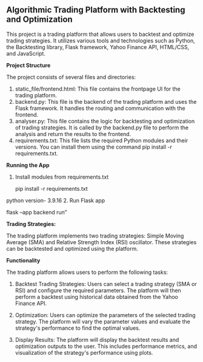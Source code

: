 ## Algorithmic Trading Platform with Backtesting and Optimization

This project is a trading platform that allows users to backtest and optimize trading strategies. It utilizes various tools and technologies such as Python, the Backtesting library, Flask framework, Yahoo Finance API, HTML/CSS, and JavaScript.


**Project Structure**

The project consists of several files and directories:

1. static_file/frontend.html: This file contains the frontpage UI for the trading platform.
2. backend.py: This file is the backend of the trading platform and uses the Flask framework. It handles the routing and communication with the frontend.
3. analyser.py: This file contains the logic for backtesting and optimization of trading strategies. It is called by the backend.py file to perform the analysis and return the results to      the frontend.
4. requirements.txt: This file lists the required Python modules and their versions. You can install them using the command pip install -r requirements.txt.


**Running the App**

1. Install modules from requirements.txt

	pip install -r requirements.txt
	
python version- 3.9.16
2. Run Flask app

   flask –app backend run”
   
   
**Trading Strategies:**

The trading platform implements two trading strategies: Simple Moving Average (SMA) and Relative Strength Index (RSI) oscillator. These strategies can be backtested and optimized using the platform.


**Functionality**

The trading platform allows users to perform the following tasks:

1. Backtest Trading Strategies: Users can select a trading strategy (SMA or RSI) and configure the required parameters. The platform will then perform a backtest using historical data obtained from the Yahoo Finance API.

2. Optimization: Users can optimize the parameters of the selected trading strategy. The platform will vary the parameter values and evaluate the strategy's performance to find the optimal values.

3. Display Results: The platform will display the backtest results and optimization outputs to the user. This includes performance metrics, and visualization of the strategy's performance using plots.


